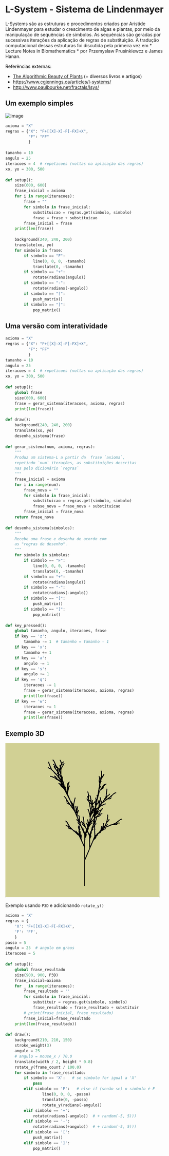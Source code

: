 <h1 id="toc"></h1>

# L-System - Sistema de Lindenmayer

L-Systems são as estruturas e procedimentos criados por Aristide Lindenmayer para estudar o crescimento de algas e plantas, por meio da manipulação de sequências de símbolos. As sequências são geradas por sucessivas iterações da aplicação de regras de substituição. A tradução computacional dessas estruturas foi discutida pela primeira vez em * Lecture Notes in Biomathematics * por Przemyslaw Prusinkiewcz e James Hanan.

<mark>

Referências externas:
- [The Algorithmic Beauty of Plants](http://algorithmicbotany.org/papers/#abop) (+ diversos livros e artigos)
- https://www.cgjennings.ca/articles/l-systems/
- http://www.paulbourke.net/fractals/lsys/

</mark>
          
## Um exemplo simples

![image](https://github.com/villares/material-aulas/assets/3694604/e0e6f78d-047c-4070-9218-4d1a7e91d183)

```python
axioma = "X"
regras = {"X": "F+[[X]-X]-F[-FX]+X",
          "F": "FF"
          }

tamanho = 10
angulo = 25
iteracoes = 4  # repeticoes (voltas na aplicação das regras)
xo, yo = 300, 500

def setup():
    size(600, 600)
    frase_inicial = axioma
    for i in range(iteracoes):
        frase = ""
        for simbolo in frase_inicial:
            substituicao = regras.get(simbolo, simbolo)
            frase = frase + substituicao
        frase_inicial = frase
    print(len(frase))

    background(240, 240, 200)
    translate(xo, yo)
    for simbolo in frase:
        if simbolo == "F":
            line(0, 0, 0, -tamanho)
            translate(0, -tamanho)
        if simbolo == "+":
            rotate(radians(angulo))
        if simbolo == "-":
            rotate(radians(-angulo))
        if simbolo == "[":
            push_matrix()
        if simbolo == "]":
            pop_matrix()
```

## Uma versão com interatividade

```python
axioma = "X"
regras = {"X": "F+[[X]-X]-F[-FX]+X",
          "F": "FF"
          }
tamanho = 10
angulo = 25
iteracoes = 4  # repeticoes (voltas na aplicação das regras)
xo, yo = 300, 500

def setup():
    global frase
    size(600, 600)
    frase = gerar_sistema(iteracoes, axioma, regras)
    print(len(frase))

def draw():
    background(240, 240, 200)
    translate(xo, yo)
    desenha_sistema(frase)

def gerar_sistema(num, axioma, regras):
    """
    Produz um sistema-L a partir da  frase `axioma`,
    repetindo `num` iterações, as substituições descritas
    nas pelo dicionário `regras`
    """
    frase_inicial = axioma
    for i in range(num):
        frase_nova = ""
        for simbolo in frase_inicial:
            substituicao = regras.get(simbolo, simbolo)
            frase_nova = frase_nova + substituicao
        frase_inicial = frase_nova
    return frase_nova

def desenha_sistema(simbolos):
    """
    Recebe uma frase e desenha de acordo com
    as "regras de desenho".
    """
    for simbolo in simbolos:
        if simbolo == "F":
            line(0, 0, 0, -tamanho)
            translate(0, -tamanho)
        if simbolo == "+":
            rotate(radians(angulo))
        if simbolo == "-":
            rotate(radians(-angulo))
        if simbolo == "[":
            push_matrix()
        if simbolo == "]":
            pop_matrix()

def key_pressed():
    global tamanho, angulo, iteracoes, frase
    if key == 'z':
        tamanho -= 1  # tamanho = tamanho - 1
    if key == 'x':
        tamanho += 1
    if key == 'a':
        angulo -= 1
    if key == 's':
        angulo += 1
    if key == 'q':
        iteracoes -= 1
        frase = gerar_sistema(iteracoes, axioma, regras)
        print(len(frase))
    if key == 'w':
        iteracoes += 1
        frase = gerar_sistema(iteracoes, axioma, regras)
        print(len(frase))
```

## Exemplo 3D

![animacao](assets/LSystem-3D.gif)

Exemplo usando `P3D` e adicionando `rotate_y()`

```python
axioma = 'X'
regras = {
    'X': 'F+[[X]-X]-F[-FX]+X',
    'F': 'FF',
    }
passo = 5
angulo = 25  # angulo em graus
iteracoes = 5

def setup():
    global frase_resultado
    size(900, 900, P3D)
    frase_inicial=axioma
    for _ in range(iteracoes):
        frase_resultado = ''
        for simbolo in frase_inicial:
            substituir = regras.get(simbolo, simbolo)
            frase_resultado = frase_resultado + substituir
        # print(frase_inicial, frase_resultado)
        frase_inicial=frase_resultado
    print(len(frase_resultado))

def draw():
    background(210, 210, 150)
    stroke_weight(3)
    angulo = 25
    # angulo = mouse_x / 70.0
    translate(width / 2, height * 0.8)
    rotate_y(frame_count / 100.0)
    for simbolo in frase_resultado:
        if simbolo == 'X':   # se simbolo for igual a 'X'
            pass
        elif simbolo == 'F':   # else if (senão se) o simbolo é F
                line(0, 0, 0, -passo)
                translate(0, -passo)
                rotate_y(radians(-angulo))
        elif simbolo == '+':
            rotate(radians(-angulo))  # + random(-5, 5)))
        elif simbolo == '-':
            rotate(radians(+angulo))  # + random(-5, 5)))
        elif simbolo == '[':
            push_matrix()
        elif simbolo == ']':
            pop_matrix()
```

